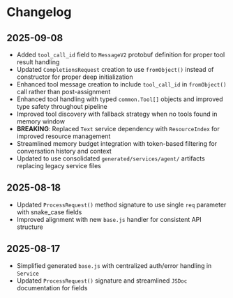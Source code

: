 # Changelog

## 2025-09-08

- Added `tool_call_id` field to `MessageV2` protobuf definition for proper tool
  result handling
- Updated `CompletionsRequest` creation to use `fromObject()` instead of
  constructor for proper deep initialization
- Enhanced tool message creation to include `tool_call_id` in `fromObject()`
  call rather than post-assignment
- Enhanced tool handling with typed `common.Tool[]` objects and improved type
  safety throughout pipeline
- Improved tool discovery with fallback strategy when no tools found in memory
  window
- **BREAKING**: Replaced `Text` service dependency with `ResourceIndex` for
  improved resource management
- Streamlined memory budget integration with token-based filtering for
  conversation history and context
- Updated to use consolidated `generated/services/agent/` artifacts replacing
  legacy service files

## 2025-08-18

- Updated `ProcessRequest()` method signature to use single `req` parameter with
  snake_case fields
- Improved alignment with new `base.js` handler for consistent API structure

## 2025-08-17

- Simplified generated `base.js` with centralized auth/error handling in
  `Service`
- Updated `ProcessRequest()` signature and streamlined `JSDoc` documentation for
  fields
